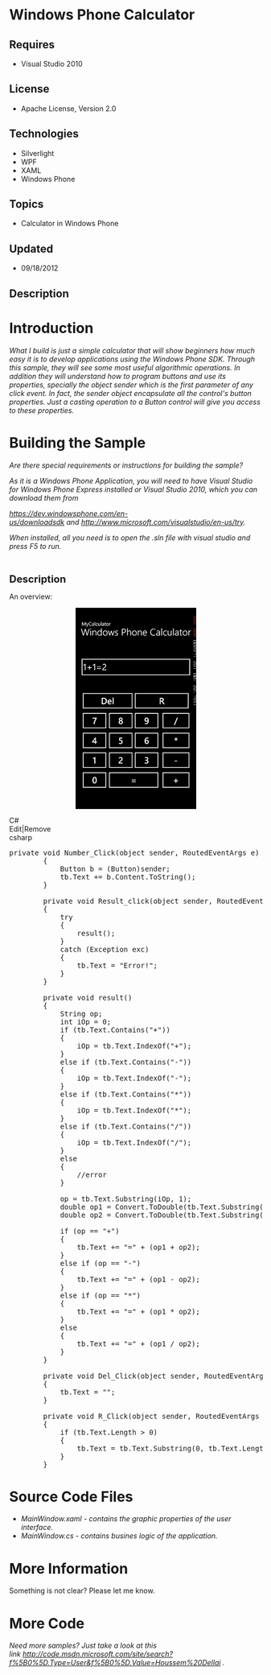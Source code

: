 # Windows Phone Calculator
## Requires
- Visual Studio 2010
## License
- Apache License, Version 2.0
## Technologies
- Silverlight
- WPF
- XAML
- Windows Phone
## Topics
- Calculator in Windows Phone
## Updated
- 09/18/2012
## Description

<h1>Introduction</h1>
<p><em><em>What I build is just a simple calculator that will show beginners how much easy it is to develop applications using the Windows Phone SDK. Through this sample, they will see some most useful algorithmic operations. In addition they will understand
 how to program buttons and use its properties, specially the&nbsp;object sender which is the first parameter of any click event. In fact, the sender object encapsulate all the control's button properties. Just a casting operation to a Button control will give
 you access to these properties.</em></em></p>
<h1><span>Building the Sample</span></h1>
<p><em>Are there special requirements or instructions for building the sample?</em></p>
<p><em>As it is a Windows Phone Application, you will need to have Visual Studio for Windows Phone Express installed or Visual Studio 2010, which you can download them from</em></p>
<p><em><a href="https://dev.windowsphone.com/en-us/downloadsdk">https://dev.windowsphone.com/en-us/downloadsdk</a>&nbsp;and&nbsp;<a href="http://www.microsoft.com/visualstudio/en-us/try">http://www.microsoft.com/visualstudio/en-us/try</a>.</em></p>
<p><em>When installed, all you need is to open the .sln file with visual studio and press F5 to run.</em></p>
<p>&nbsp;</p>
<p><span style="font-size:20px; font-weight:bold">Description</span></p>
<p>An overview:</p>
<p><img id="63548" src="63548-wpcalculator.png" alt="" width="240" height="400" style="display:block; margin-left:auto; margin-right:auto"></p>
<div class="scriptcode">
<div class="pluginEditHolder" pluginCommand="mceScriptCode">
<div class="title"><span>C#</span></div>
<div class="pluginLinkHolder"><span class="pluginEditHolderLink">Edit</span>|<span class="pluginRemoveHolderLink">Remove</span></div>
<span class="hidden">csharp</span>

<div class="preview">
<pre class="csharp"><span class="cs__keyword">private</span>&nbsp;<span class="cs__keyword">void</span>&nbsp;Number_Click(<span class="cs__keyword">object</span>&nbsp;sender,&nbsp;RoutedEventArgs&nbsp;e)&nbsp;
&nbsp;&nbsp;&nbsp;&nbsp;&nbsp;&nbsp;&nbsp;&nbsp;{&nbsp;
&nbsp;&nbsp;&nbsp;&nbsp;&nbsp;&nbsp;&nbsp;&nbsp;&nbsp;&nbsp;&nbsp;&nbsp;Button&nbsp;b&nbsp;=&nbsp;(Button)sender;&nbsp;
&nbsp;&nbsp;&nbsp;&nbsp;&nbsp;&nbsp;&nbsp;&nbsp;&nbsp;&nbsp;&nbsp;&nbsp;tb.Text&nbsp;&#43;=&nbsp;b.Content.ToString();&nbsp;
&nbsp;&nbsp;&nbsp;&nbsp;&nbsp;&nbsp;&nbsp;&nbsp;}&nbsp;
&nbsp;
&nbsp;&nbsp;&nbsp;&nbsp;&nbsp;&nbsp;&nbsp;&nbsp;<span class="cs__keyword">private</span>&nbsp;<span class="cs__keyword">void</span>&nbsp;Result_click(<span class="cs__keyword">object</span>&nbsp;sender,&nbsp;RoutedEventArgs&nbsp;e)&nbsp;
&nbsp;&nbsp;&nbsp;&nbsp;&nbsp;&nbsp;&nbsp;&nbsp;{&nbsp;
&nbsp;&nbsp;&nbsp;&nbsp;&nbsp;&nbsp;&nbsp;&nbsp;&nbsp;&nbsp;&nbsp;&nbsp;<span class="cs__keyword">try</span>&nbsp;
&nbsp;&nbsp;&nbsp;&nbsp;&nbsp;&nbsp;&nbsp;&nbsp;&nbsp;&nbsp;&nbsp;&nbsp;{&nbsp;
&nbsp;&nbsp;&nbsp;&nbsp;&nbsp;&nbsp;&nbsp;&nbsp;&nbsp;&nbsp;&nbsp;&nbsp;&nbsp;&nbsp;&nbsp;&nbsp;result();&nbsp;
&nbsp;&nbsp;&nbsp;&nbsp;&nbsp;&nbsp;&nbsp;&nbsp;&nbsp;&nbsp;&nbsp;&nbsp;}&nbsp;
&nbsp;&nbsp;&nbsp;&nbsp;&nbsp;&nbsp;&nbsp;&nbsp;&nbsp;&nbsp;&nbsp;&nbsp;<span class="cs__keyword">catch</span>&nbsp;(Exception&nbsp;exc)&nbsp;
&nbsp;&nbsp;&nbsp;&nbsp;&nbsp;&nbsp;&nbsp;&nbsp;&nbsp;&nbsp;&nbsp;&nbsp;{&nbsp;
&nbsp;&nbsp;&nbsp;&nbsp;&nbsp;&nbsp;&nbsp;&nbsp;&nbsp;&nbsp;&nbsp;&nbsp;&nbsp;&nbsp;&nbsp;&nbsp;tb.Text&nbsp;=&nbsp;<span class="cs__string">&quot;Error!&quot;</span>;&nbsp;
&nbsp;&nbsp;&nbsp;&nbsp;&nbsp;&nbsp;&nbsp;&nbsp;&nbsp;&nbsp;&nbsp;&nbsp;}&nbsp;
&nbsp;&nbsp;&nbsp;&nbsp;&nbsp;&nbsp;&nbsp;&nbsp;}&nbsp;
&nbsp;
&nbsp;&nbsp;&nbsp;&nbsp;&nbsp;&nbsp;&nbsp;&nbsp;<span class="cs__keyword">private</span>&nbsp;<span class="cs__keyword">void</span>&nbsp;result()&nbsp;
&nbsp;&nbsp;&nbsp;&nbsp;&nbsp;&nbsp;&nbsp;&nbsp;{&nbsp;
&nbsp;&nbsp;&nbsp;&nbsp;&nbsp;&nbsp;&nbsp;&nbsp;&nbsp;&nbsp;&nbsp;&nbsp;String&nbsp;op;&nbsp;
&nbsp;&nbsp;&nbsp;&nbsp;&nbsp;&nbsp;&nbsp;&nbsp;&nbsp;&nbsp;&nbsp;&nbsp;<span class="cs__keyword">int</span>&nbsp;iOp&nbsp;=&nbsp;<span class="cs__number">0</span>;&nbsp;
&nbsp;&nbsp;&nbsp;&nbsp;&nbsp;&nbsp;&nbsp;&nbsp;&nbsp;&nbsp;&nbsp;&nbsp;<span class="cs__keyword">if</span>&nbsp;(tb.Text.Contains(<span class="cs__string">&quot;&#43;&quot;</span>))&nbsp;
&nbsp;&nbsp;&nbsp;&nbsp;&nbsp;&nbsp;&nbsp;&nbsp;&nbsp;&nbsp;&nbsp;&nbsp;{&nbsp;
&nbsp;&nbsp;&nbsp;&nbsp;&nbsp;&nbsp;&nbsp;&nbsp;&nbsp;&nbsp;&nbsp;&nbsp;&nbsp;&nbsp;&nbsp;&nbsp;iOp&nbsp;=&nbsp;tb.Text.IndexOf(<span class="cs__string">&quot;&#43;&quot;</span>);&nbsp;
&nbsp;&nbsp;&nbsp;&nbsp;&nbsp;&nbsp;&nbsp;&nbsp;&nbsp;&nbsp;&nbsp;&nbsp;}&nbsp;
&nbsp;&nbsp;&nbsp;&nbsp;&nbsp;&nbsp;&nbsp;&nbsp;&nbsp;&nbsp;&nbsp;&nbsp;<span class="cs__keyword">else</span>&nbsp;<span class="cs__keyword">if</span>&nbsp;(tb.Text.Contains(<span class="cs__string">&quot;-&quot;</span>))&nbsp;
&nbsp;&nbsp;&nbsp;&nbsp;&nbsp;&nbsp;&nbsp;&nbsp;&nbsp;&nbsp;&nbsp;&nbsp;{&nbsp;
&nbsp;&nbsp;&nbsp;&nbsp;&nbsp;&nbsp;&nbsp;&nbsp;&nbsp;&nbsp;&nbsp;&nbsp;&nbsp;&nbsp;&nbsp;&nbsp;iOp&nbsp;=&nbsp;tb.Text.IndexOf(<span class="cs__string">&quot;-&quot;</span>);&nbsp;
&nbsp;&nbsp;&nbsp;&nbsp;&nbsp;&nbsp;&nbsp;&nbsp;&nbsp;&nbsp;&nbsp;&nbsp;}&nbsp;
&nbsp;&nbsp;&nbsp;&nbsp;&nbsp;&nbsp;&nbsp;&nbsp;&nbsp;&nbsp;&nbsp;&nbsp;<span class="cs__keyword">else</span>&nbsp;<span class="cs__keyword">if</span>&nbsp;(tb.Text.Contains(<span class="cs__string">&quot;*&quot;</span>))&nbsp;
&nbsp;&nbsp;&nbsp;&nbsp;&nbsp;&nbsp;&nbsp;&nbsp;&nbsp;&nbsp;&nbsp;&nbsp;{&nbsp;
&nbsp;&nbsp;&nbsp;&nbsp;&nbsp;&nbsp;&nbsp;&nbsp;&nbsp;&nbsp;&nbsp;&nbsp;&nbsp;&nbsp;&nbsp;&nbsp;iOp&nbsp;=&nbsp;tb.Text.IndexOf(<span class="cs__string">&quot;*&quot;</span>);&nbsp;
&nbsp;&nbsp;&nbsp;&nbsp;&nbsp;&nbsp;&nbsp;&nbsp;&nbsp;&nbsp;&nbsp;&nbsp;}&nbsp;
&nbsp;&nbsp;&nbsp;&nbsp;&nbsp;&nbsp;&nbsp;&nbsp;&nbsp;&nbsp;&nbsp;&nbsp;<span class="cs__keyword">else</span>&nbsp;<span class="cs__keyword">if</span>&nbsp;(tb.Text.Contains(<span class="cs__string">&quot;/&quot;</span>))&nbsp;
&nbsp;&nbsp;&nbsp;&nbsp;&nbsp;&nbsp;&nbsp;&nbsp;&nbsp;&nbsp;&nbsp;&nbsp;{&nbsp;
&nbsp;&nbsp;&nbsp;&nbsp;&nbsp;&nbsp;&nbsp;&nbsp;&nbsp;&nbsp;&nbsp;&nbsp;&nbsp;&nbsp;&nbsp;&nbsp;iOp&nbsp;=&nbsp;tb.Text.IndexOf(<span class="cs__string">&quot;/&quot;</span>);&nbsp;
&nbsp;&nbsp;&nbsp;&nbsp;&nbsp;&nbsp;&nbsp;&nbsp;&nbsp;&nbsp;&nbsp;&nbsp;}&nbsp;
&nbsp;&nbsp;&nbsp;&nbsp;&nbsp;&nbsp;&nbsp;&nbsp;&nbsp;&nbsp;&nbsp;&nbsp;<span class="cs__keyword">else</span>&nbsp;
&nbsp;&nbsp;&nbsp;&nbsp;&nbsp;&nbsp;&nbsp;&nbsp;&nbsp;&nbsp;&nbsp;&nbsp;{&nbsp;
&nbsp;&nbsp;&nbsp;&nbsp;&nbsp;&nbsp;&nbsp;&nbsp;&nbsp;&nbsp;&nbsp;&nbsp;&nbsp;&nbsp;&nbsp;&nbsp;<span class="cs__com">//error</span>&nbsp;
&nbsp;&nbsp;&nbsp;&nbsp;&nbsp;&nbsp;&nbsp;&nbsp;&nbsp;&nbsp;&nbsp;&nbsp;}&nbsp;
&nbsp;
&nbsp;&nbsp;&nbsp;&nbsp;&nbsp;&nbsp;&nbsp;&nbsp;&nbsp;&nbsp;&nbsp;&nbsp;op&nbsp;=&nbsp;tb.Text.Substring(iOp,&nbsp;<span class="cs__number">1</span>);&nbsp;
&nbsp;&nbsp;&nbsp;&nbsp;&nbsp;&nbsp;&nbsp;&nbsp;&nbsp;&nbsp;&nbsp;&nbsp;<span class="cs__keyword">double</span>&nbsp;op1&nbsp;=&nbsp;Convert.ToDouble(tb.Text.Substring(<span class="cs__number">0</span>,&nbsp;iOp));&nbsp;
&nbsp;&nbsp;&nbsp;&nbsp;&nbsp;&nbsp;&nbsp;&nbsp;&nbsp;&nbsp;&nbsp;&nbsp;<span class="cs__keyword">double</span>&nbsp;op2&nbsp;=&nbsp;Convert.ToDouble(tb.Text.Substring(iOp&nbsp;&#43;&nbsp;<span class="cs__number">1</span>,&nbsp;tb.Text.Length&nbsp;-&nbsp;iOp&nbsp;-&nbsp;<span class="cs__number">1</span>));&nbsp;
&nbsp;
&nbsp;&nbsp;&nbsp;&nbsp;&nbsp;&nbsp;&nbsp;&nbsp;&nbsp;&nbsp;&nbsp;&nbsp;<span class="cs__keyword">if</span>&nbsp;(op&nbsp;==&nbsp;<span class="cs__string">&quot;&#43;&quot;</span>)&nbsp;
&nbsp;&nbsp;&nbsp;&nbsp;&nbsp;&nbsp;&nbsp;&nbsp;&nbsp;&nbsp;&nbsp;&nbsp;{&nbsp;
&nbsp;&nbsp;&nbsp;&nbsp;&nbsp;&nbsp;&nbsp;&nbsp;&nbsp;&nbsp;&nbsp;&nbsp;&nbsp;&nbsp;&nbsp;&nbsp;tb.Text&nbsp;&#43;=&nbsp;<span class="cs__string">&quot;=&quot;</span>&nbsp;&#43;&nbsp;(op1&nbsp;&#43;&nbsp;op2);&nbsp;
&nbsp;&nbsp;&nbsp;&nbsp;&nbsp;&nbsp;&nbsp;&nbsp;&nbsp;&nbsp;&nbsp;&nbsp;}&nbsp;
&nbsp;&nbsp;&nbsp;&nbsp;&nbsp;&nbsp;&nbsp;&nbsp;&nbsp;&nbsp;&nbsp;&nbsp;<span class="cs__keyword">else</span>&nbsp;<span class="cs__keyword">if</span>&nbsp;(op&nbsp;==&nbsp;<span class="cs__string">&quot;-&quot;</span>)&nbsp;
&nbsp;&nbsp;&nbsp;&nbsp;&nbsp;&nbsp;&nbsp;&nbsp;&nbsp;&nbsp;&nbsp;&nbsp;{&nbsp;
&nbsp;&nbsp;&nbsp;&nbsp;&nbsp;&nbsp;&nbsp;&nbsp;&nbsp;&nbsp;&nbsp;&nbsp;&nbsp;&nbsp;&nbsp;&nbsp;tb.Text&nbsp;&#43;=&nbsp;<span class="cs__string">&quot;=&quot;</span>&nbsp;&#43;&nbsp;(op1&nbsp;-&nbsp;op2);&nbsp;
&nbsp;&nbsp;&nbsp;&nbsp;&nbsp;&nbsp;&nbsp;&nbsp;&nbsp;&nbsp;&nbsp;&nbsp;}&nbsp;
&nbsp;&nbsp;&nbsp;&nbsp;&nbsp;&nbsp;&nbsp;&nbsp;&nbsp;&nbsp;&nbsp;&nbsp;<span class="cs__keyword">else</span>&nbsp;<span class="cs__keyword">if</span>&nbsp;(op&nbsp;==&nbsp;<span class="cs__string">&quot;*&quot;</span>)&nbsp;
&nbsp;&nbsp;&nbsp;&nbsp;&nbsp;&nbsp;&nbsp;&nbsp;&nbsp;&nbsp;&nbsp;&nbsp;{&nbsp;
&nbsp;&nbsp;&nbsp;&nbsp;&nbsp;&nbsp;&nbsp;&nbsp;&nbsp;&nbsp;&nbsp;&nbsp;&nbsp;&nbsp;&nbsp;&nbsp;tb.Text&nbsp;&#43;=&nbsp;<span class="cs__string">&quot;=&quot;</span>&nbsp;&#43;&nbsp;(op1&nbsp;*&nbsp;op2);&nbsp;
&nbsp;&nbsp;&nbsp;&nbsp;&nbsp;&nbsp;&nbsp;&nbsp;&nbsp;&nbsp;&nbsp;&nbsp;}&nbsp;
&nbsp;&nbsp;&nbsp;&nbsp;&nbsp;&nbsp;&nbsp;&nbsp;&nbsp;&nbsp;&nbsp;&nbsp;<span class="cs__keyword">else</span>&nbsp;
&nbsp;&nbsp;&nbsp;&nbsp;&nbsp;&nbsp;&nbsp;&nbsp;&nbsp;&nbsp;&nbsp;&nbsp;{&nbsp;
&nbsp;&nbsp;&nbsp;&nbsp;&nbsp;&nbsp;&nbsp;&nbsp;&nbsp;&nbsp;&nbsp;&nbsp;&nbsp;&nbsp;&nbsp;&nbsp;tb.Text&nbsp;&#43;=&nbsp;<span class="cs__string">&quot;=&quot;</span>&nbsp;&#43;&nbsp;(op1&nbsp;/&nbsp;op2);&nbsp;
&nbsp;&nbsp;&nbsp;&nbsp;&nbsp;&nbsp;&nbsp;&nbsp;&nbsp;&nbsp;&nbsp;&nbsp;}&nbsp;
&nbsp;&nbsp;&nbsp;&nbsp;&nbsp;&nbsp;&nbsp;&nbsp;}&nbsp;
&nbsp;
&nbsp;&nbsp;&nbsp;&nbsp;&nbsp;&nbsp;&nbsp;&nbsp;<span class="cs__keyword">private</span>&nbsp;<span class="cs__keyword">void</span>&nbsp;Del_Click(<span class="cs__keyword">object</span>&nbsp;sender,&nbsp;RoutedEventArgs&nbsp;e)&nbsp;
&nbsp;&nbsp;&nbsp;&nbsp;&nbsp;&nbsp;&nbsp;&nbsp;{&nbsp;
&nbsp;&nbsp;&nbsp;&nbsp;&nbsp;&nbsp;&nbsp;&nbsp;&nbsp;&nbsp;&nbsp;&nbsp;tb.Text&nbsp;=&nbsp;<span class="cs__string">&quot;&quot;</span>;&nbsp;
&nbsp;&nbsp;&nbsp;&nbsp;&nbsp;&nbsp;&nbsp;&nbsp;}&nbsp;
&nbsp;
&nbsp;&nbsp;&nbsp;&nbsp;&nbsp;&nbsp;&nbsp;&nbsp;<span class="cs__keyword">private</span>&nbsp;<span class="cs__keyword">void</span>&nbsp;R_Click(<span class="cs__keyword">object</span>&nbsp;sender,&nbsp;RoutedEventArgs&nbsp;e)&nbsp;
&nbsp;&nbsp;&nbsp;&nbsp;&nbsp;&nbsp;&nbsp;&nbsp;{&nbsp;
&nbsp;&nbsp;&nbsp;&nbsp;&nbsp;&nbsp;&nbsp;&nbsp;&nbsp;&nbsp;&nbsp;&nbsp;<span class="cs__keyword">if</span>&nbsp;(tb.Text.Length&nbsp;&gt;&nbsp;<span class="cs__number">0</span>)&nbsp;
&nbsp;&nbsp;&nbsp;&nbsp;&nbsp;&nbsp;&nbsp;&nbsp;&nbsp;&nbsp;&nbsp;&nbsp;{&nbsp;
&nbsp;&nbsp;&nbsp;&nbsp;&nbsp;&nbsp;&nbsp;&nbsp;&nbsp;&nbsp;&nbsp;&nbsp;&nbsp;&nbsp;&nbsp;&nbsp;tb.Text&nbsp;=&nbsp;tb.Text.Substring(<span class="cs__number">0</span>,&nbsp;tb.Text.Length&nbsp;-&nbsp;<span class="cs__number">1</span>);&nbsp;
&nbsp;&nbsp;&nbsp;&nbsp;&nbsp;&nbsp;&nbsp;&nbsp;&nbsp;&nbsp;&nbsp;&nbsp;}&nbsp;
&nbsp;&nbsp;&nbsp;&nbsp;&nbsp;&nbsp;&nbsp;&nbsp;}</pre>
</div>
</div>
</div>
<h1><span>Source Code Files</span></h1>
<ul>
<li><em>MainWindow.xaml - contains the graphic properties of the user interface.</em>
</li><li><em>MainWindow.cs - contains busines logic of the application.</em> </li></ul>
<h1>More Information</h1>
<p>Something is not clear? Please let me know.</p>
<h1>More Code</h1>
<p><em><span>Need more samples? Just take a look at this link&nbsp;</span><a href="http://code.msdn.microsoft.com/site/search?f%5B0%5D.Type=User&f%5B0%5D.Value=Houssem%20Dellai">http://code.msdn.microsoft.com/site/search?f%5B0%5D.Type=User&amp;f%5B0%5D.Value=Houssem%20Dellai</a><span>&nbsp;.</span></em></p>
